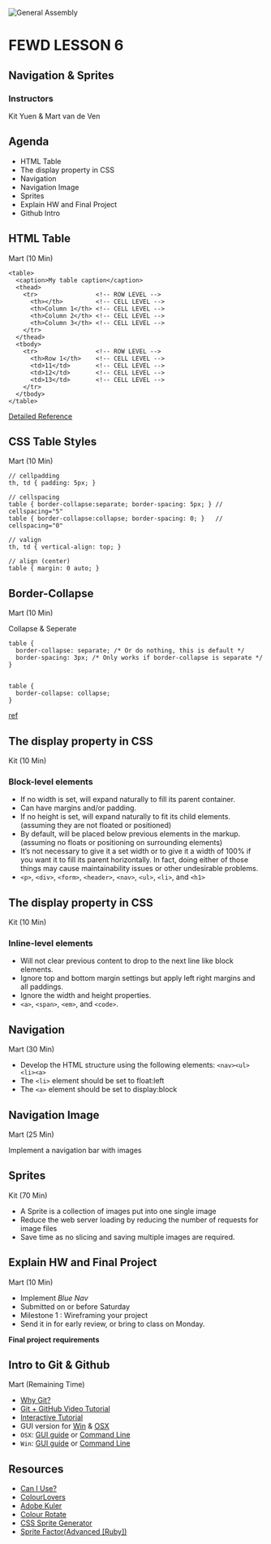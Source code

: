 ![General Assembly](assets/images/ga.png)
# FEWD LESSON 6

## Navigation & Sprites

### Instructors
Kit Yuen & Mart van de Ven 



## Agenda

* HTML Table
* The display property in CSS
* Navigation
* Navigation Image
* Sprites
* Explain HW and Final Project
* Github Intro



## HTML Table
<aside class="notes">Mart (10 Min)</aside>

```
<table>
  <caption>My table caption</caption>
  <thead>
    <tr>                <!-- ROW LEVEL -->
      <th></th>         <!-- CELL LEVEL -->
      <th>Column 1</th> <!-- CELL LEVEL -->
      <th>Column 2</th> <!-- CELL LEVEL -->
      <th>Column 3</th> <!-- CELL LEVEL -->
    </tr>
  </thead>
  <tbody>
    <tr>                <!-- ROW LEVEL -->
      <th>Row 1</th>    <!-- CELL LEVEL -->
      <td>11</td>       <!-- CELL LEVEL -->
      <td>12</td>       <!-- CELL LEVEL -->
      <td>13</td>       <!-- CELL LEVEL -->
    </tr>
  </tbody>
</table>
```
[Detailed Reference](http://www.pdprogrammeur.com/tables-and-html5-table/)



## CSS Table Styles
<aside class="notes">Mart (10 Min)</aside>

```
// cellpadding
th, td { padding: 5px; }

// cellspacing
table { border-collapse:separate; border-spacing: 5px; } // cellspacing="5"
table { border-collapse:collapse; border-spacing: 0; }   // cellspacing="0"

// valign
th, td { vertical-align: top; }

// align (center)
table { margin: 0 auto; }
```



## Border-Collapse
<aside class="notes">Mart (10 Min)</aside>

Collapse & Seperate

```
table {
  border-collapse: separate; /* Or do nothing, this is default */
  border-spacing: 3px; /* Only works if border-collapse is separate */
}


table {
  border-collapse: collapse;
}
```
[ref](http://www.css3.com/css-border-collapse/)



## The display property in CSS
<aside class="notes">Kit (10 Min)</aside>

### Block-level elements

* If no width is set, will expand naturally to fill its parent container.
* Can have margins and/or padding.
* If no height is set, will expand naturally to fit its child elements. (assuming they are not floated or positioned)
* By default, will be placed below previous elements in the markup. (assuming no floats or positioning on surrounding elements)
* It’s not necessary to give it a set width or to give it a width of 100% if you want it to fill its parent horizontally. In fact, doing either of those things may cause maintainability issues or other undesirable problems.
* `<p>`, `<div>`, `<form>`, `<header>`, `<nav>`, `<ul>`, `<li>`, and `<h1>`



## The display property in CSS
<aside class="notes">Kit (10 Min)</aside>

### Inline-level elements

* Will not clear previous content to drop to the next line like block elements.
* Ignore top and bottom margin settings but apply left right margins and all paddings.
* Ignore the width and height properties.
* `<a>`, `<span>`, `<em>`, and `<code>`.



## Navigation
<aside class="notes">Mart (30 Min)</aside>

* Develop the HTML structure using the following elements: `<nav><ul><li><a>`
* The `<li>` element should be set to float:left
* The `<a>` element should be set to display:block



## Navigation Image
<aside class="notes">Mart (25 Min)</aside>

Implement a navigation bar with images



## Sprites
<aside class="notes">Kit (70 Min)</aside>

* A Sprite is a collection of images put into one single image
* Reduce the web server loading by reducing the number of requests for image files
* Save time as no slicing and saving multiple images are required.



## Explain HW and Final Project
<aside class="notes">Mart (10 Min)</aside>

* Implement *Blue Nav*
* Submitted on or before Saturday
* Milestone 1 : Wireframing your project
* Send it in for early review, or bring to class on Monday.

**Final project requirements**



## Intro to Git & Github
<aside class="notes">Mart (Remaining Time)</aside>

* [Why Git?](https://generalassemb.ly/blog/technically-speaking-github)
* [Git + GitHub Video Tutorial](http://net.tutsplus.com/tutorials/tools-and-tips/terminal-git-and-github-for-the-rest-of-us-screencast/)
* [Interactive Tutorial](http://try.github.io/)
* GUI version for [Win](http://windows.github.com/) & [OSX](http://mac.github.com/)
* `OSX`: [GUI guide](http://www.hacheka.com/newbie-guide-for-using-github-in-mac-osx/) or [Command Line](http://blog.mugunthkumar.com/articles/tutorial-setting-up-git-on-your-mac/)
* `Win`: [GUI guide](http://arstechnica.com/information-technology/2012/05/hands-on-github-for-windows-takes-the-pain-out-of-using-git/) or [Command Line](http://guides.beanstalkapp.com/version-control/git-on-windows.html)



## Resources
* [Can I Use?](http://caniuse.com)
* [ColourLovers](http://www.colourlovers.com/)
* [Adobe Kuler](https://kuler.adobe.com/#themes/rating?time=30)
* [Colour Rotate](http://mobile.colorotate.org/)
* [CSS Sprite Generator](http://spritegen.website-performance.org/)
* [Sprite Factor(Advanced [Ruby])](https://github.com/jakesgordon/sprite-factory)

